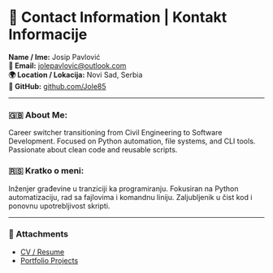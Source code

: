 # 👤 Contact Information | Kontakt Informacije

**Name / Ime:** Josip Pavlović  
**📧 Email:** [jolepavlovic@outlook.com](mailto:jolepavlovic@outlook.com)  
**🌍 Location / Lokacija:** Novi Sad, Serbia  
**💼 GitHub:** [github.com/Jole85](https://github.com/Jole85)  

---

### 🇬🇧 About Me:
Career switcher transitioning from Civil Engineering to Software Development. Focused on Python automation, file systems, and CLI tools. Passionate about clean code and reusable scripts.

### 🇷🇸 Kratko o meni:
Inženjer građevine u tranziciji ka programiranju. Fokusiran na Python automatizaciju, rad sa fajlovima i komandnu liniju. Zaljubljenik u čist kod i ponovnu upotrebljivost skripti.

---

### 📎 Attachments
- [CV / Resume](../docs/CV_Josip_Pavlovic.pdf)
- [Portfolio Projects](../README.md#projects)

